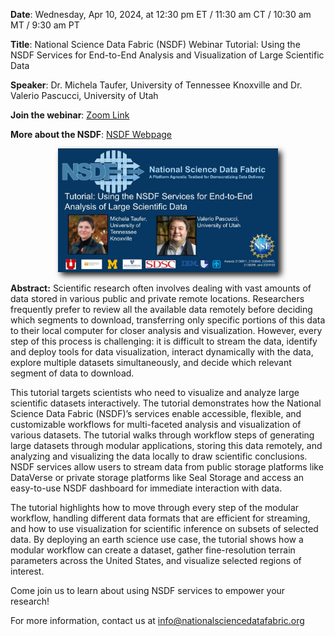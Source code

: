 
**Date**: Wednesday, Apr 10, 2024, at 12:30 pm ET / 11:30 am CT / 10:30 am MT / 9:30 am PT 

**Title**: National Science Data Fabric (NSDF) Webinar Tutorial: Using the NSDF Services for End-to-End Analysis and Visualization of Large Scientific Data

**Speaker**: Dr. Michela Taufer, University of Tennessee Knoxville and Dr. Valerio Pascucci, University of Utah

**Join the webinar**: [Zoom Link](https://tennessee.zoom.us/j/87285191065)

**More about the NSDF**: [NSDF Webpage](https://nationalsciencedatafabric.org/)


<p align=center>
<img src="assets/misc/NSDF Tutorial promotional image.jpg" width="70%" style="filter: drop-shadow(5px 5px 5px #222);"> 
</p> 

**Abstract:** Scientific research often involves dealing with vast amounts of data stored in various public and private remote locations. Researchers frequently prefer to review all the available data remotely before deciding which segments to download, transferring only specific portions of this data to their local computer for closer analysis and visualization. However, every step of this process is challenging: it is difficult to stream the data, identify and deploy tools for data visualization, interact dynamically with the data, explore multiple datasets simultaneously, and decide which relevant segment of data to download. 

This tutorial targets scientists who need to visualize and analyze large scientific datasets interactively. The tutorial demonstrates how the National Science Data Fabric (NSDF)’s services enable accessible, flexible, and customizable workflows for multi-faceted analysis and visualization of various datasets. The tutorial walks through workflow steps of generating large datasets through modular applications, storing this data remotely, and analyzing and visualizing the data locally to draw scientific conclusions. NSDF services allow users to stream data from public storage platforms like DataVerse or private storage platforms like Seal Storage and access an easy-to-use NSDF dashboard for immediate interaction with data. 

The tutorial highlights how to move through every step of the modular workflow, handling different data formats that are efficient for streaming, and how to use visualization for scientific inference on subsets of selected data. By deploying an earth science use case, the tutorial shows how a modular workflow can create a dataset, gather fine-resolution terrain parameters across the United States, and visualize selected regions of interest. 

Come join us to learn about using NSDF services to empower your research!

For more information, contact us at [info\@nationalsciencedatafabric.org](mailto:info@nationalsciencedatafabric.org?subject=Tutorial)




